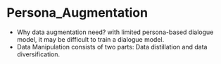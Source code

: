 # Persona_Augmentation
- Why data augmentation need? with limited persona-based dialogue model, it may be difficult to train a dialogue model.
- Data Manipulation consists of two parts: Data distillation and data diversification.
